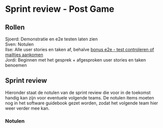# Sprint review - Post Game

## Rollen

Sjoerd: Demonstratie en e2e testen laten zien\
Sven: Notulen\
Ilse: Alle user stories en taken af, behalve [bonus e2e - test controleren of mailtjes aankomen](https://github.com/HANICA-DWA/sep2021-project-koeskoes/issues/207)\
Jordi: Beginnen met het gesprek + afgesproken user stories en taken benoemen

## Sprint review
Hieronder staat de notulen van de sprint review die voor in de toekomst handig kan zijn voor eventuele volgende teams. De notulen items moeten nog in het software guidebook gezet worden, zodat het volgende team hier weer verder mee kan.

### Notulen
